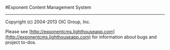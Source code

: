 #Exponent Content Management System

----------
Copyright (c) 2004-2013 OIC Group, Inc.

Please see [http://exponentcms.lighthouseapp.com](http://exponentcms.lighthouseapp.com) for information about bugs and project to-dos.
